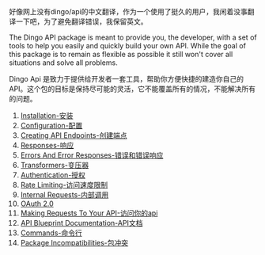 好像网上没有dingo/api的中文翻译，作为一个使用了挺久的用户，我闲着没事翻译一下吧，为了避免翻译错误，我保留英文。

The Dingo API package is meant to provide you, the developer, with a set of tools to help you easily and quickly build your own API. While the goal of this package is to remain as flexible as possible it still won't cover all situations and solve all problems.

Dingo Api 是致力于提供给开发者一套工具，帮助你方便快捷的建造你自己的API。这个包的目标是保持尽可能的灵活，它不能覆盖所有的情况，不能解决所有的问题。

1. [Installation-安装](https://github.com/liyu001989/dingo-api-wiki-zh/blob/master/Installation.md.md)
2. [Configuration-配置](https://github.com/liyu001989/dingo-api-wiki-zh/blob/master/Configuration.md)
3. [Creating API Endpoints-创建端点](https://github.com/liyu001989/dingo-api-wiki-zh/blob/master/Creating-API-Endpoints.md)
4. [Responses-响应](https://github.com/liyu001989/dingo-api-wiki-zh/blob/master/Responses.md)
5. [Errors And Error Responses-错误和错误响应](https://github.com/liyu001989/dingo-api-wiki-zh/blob/master/Errors-And-Error-Responses.md)
6. [Transformers-变压器](https://github.com/liyu001989/dingo-api-wiki-zh/blob/master/Transformers.md)
7. [Authentication-授权](https://github.com/liyu001989/dingo-api-wiki-zh/blob/master/Authentication.md)
8. [Rate Limiting-访问速度限制](https://github.com/liyu001989/dingo-api-wiki-zh/blob/master/Rate-Limiting.md)
9. [Internal Requests-内部调用](https://github.com/liyu001989/dingo-api-wiki-zh/blob/master/Internal-Requests.md)
10. [OAuth 2.0](https://github.com/liyu001989/dingo-api-wiki-zh/blob/master/OAuth-2.0.md)
11. [Making Requests To Your API-访问你的api](https://github.com/liyu001989/dingo-api-wiki-zh/blob/master/Making-Requests-To-Your-API.md)
12. [API Blueprint Documentation-API文档](https://github.com/liyu001989/dingo-api-wiki-zh/blob/master/API-Blueprint-Documentation.md)
13. [Commands-命令行](https://github.com/liyu001989/dingo-api-wiki-zh/blob/master/Commands.md)
14. [Package Incompatibilities-包冲突](https://github.com/liyu001989/dingo-api-wiki-zh/blob/master/Package-Incompatibilities.md)
